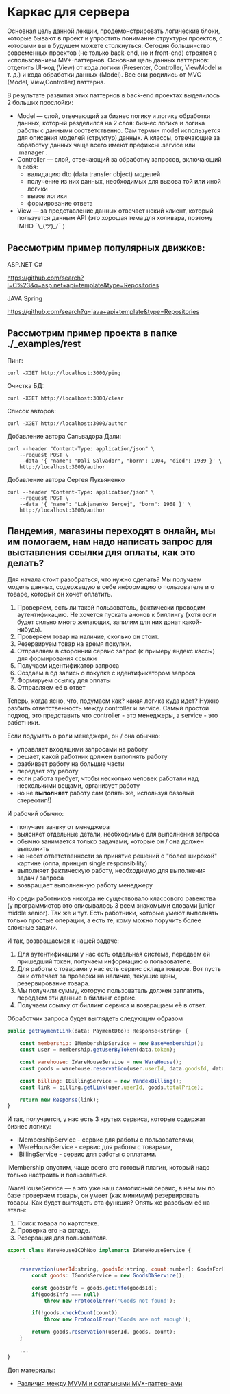 # Каркас для сервера
Основная цель данной лекции, продемонстрировать логические блоки, которые бывают в проект и упростить понимание структуры проектов, с которыми вы в будущем можете столкнуться. Сегодня большинство современных проектов (не только back-end, но и front-end) строятся с использованием MV*-паттернов. Основная цель данных паттернов: отделить UI-код (View) от кода логики (Presenter, Controller, ViewModel и т. д.) и кода обработки данных (Model). Все они родились от MVC (Model, View,Controller) паттерна.

В результате развития этих паттернов в back-end проектах выделилось 2 больших прослойки:

- Model — слой, отвечающий за бизнес логику и логику обработки данных, который разделился на 2 слоя: бизнес логика и логика работы с данными соответственно. Сам термин model используется для описания моделей (структур) данных. А классы, отвечающие за обработку данных чаще всего имеют префиксы .service или .manager .
- Controller — слой, отвечающий за обработку запросов, включающий в себя:
    - валидацию dto (data transfer object) моделей
    - получение из них данных, необходимых для вызова той или иной логики
    - вызов логики
    - формирование ответа
- View — за представление данных отвечает некий клиент, который пользуется данным API (это хорошая тема для холивара, поэтому IMHO ¯\\\_(ツ)_/¯ )


## Рассмотрим пример популярных движков:

ASP.NET C#

https://github.com/search?l=C%23&q=asp.net+api+template&type=Repositories

JAVA Spring 

https://github.com/search?q=java+api+template&type=Repositories


## Рассмотрим пример проекта в папке  ./_examples/rest

Пинг:

```
curl -XGET http://localhost:3000/ping
```

Очистка БД:

```
curl -XGET http://localhost:3000/clear
```

Список авторов:

```
curl -XGET http://localhost:3000/author
```

Добавление автора Сальвадора Дали:

```
curl --header "Content-Type: application/json" \
    --request POST \
    --data '{ "name": "Dali Salvador", "born": 1904, "died": 1989 }' \
    http://localhost:3000/author
```

Добавление автора Сергея Лукьяненко

```
curl --header "Content-Type: application/json" \
    --request POST \
    --data '{ "name": "Lukjanenko Sergej", "born": 1968 }' \
    http://localhost:3000/author
```


## Пандемия, магазины переходят в онлайн, мы им помогаем, нам надо написать запрос для выставления ссылки для оплаты, как это делать?

Для начала стоит разобраться, что нужно сделать?
Мы получаем модель данных, содержащую в себе информацию о пользователе и о товаре, который он хочет оплатить.

1. Проверяем, есть ли такой пользователь, фактически проводим аутентификацию. Не хочется пускать анонов к биллингу (хотя если будет сильно много желающих, запилим для них донат какой-нибудь).
2. Проверяем товар на наличие, сколько он стоит.
3. Резервируем товар на время покупки.
4. Отправляем в сторонний сервис запрос (к примеру яндекс кассы) для формирования ссылки
5. Получаем идентификатор запроса
6. Создаем в бд запись о покупке с идентификатором запроса
7. Формируем ссылку для оплаты
8. Отправляем её в ответ

Теперь, когда ясно, что, подумаем как? какая логика куда идет? Нужно разбить ответственность между controller и service. Самый простой подход, это представить что controller - это менеджеры, а service - это работники.

Если подумать о роли менеджера, он / она обычно:

- управляет входящими запросами на работу
- решает, какой работник должен выполнять работу
- разбивает работу на большие части
- передает эту работу
- если работа требует, чтобы несколько человек работали над несколькими вещами, организует работу
- но не **выполняет** работу сам (опять же, используя базовый стереотип!)

И рабочий обычно:

- получает заявку от менеджера
- выясняет отдельные детали, необходимые для выполнения запроса
- обычно занимается только задачами, которые он / она должен выполнить
- не несет ответственности за принятие решений о "более широкой" картине (оппа, принцип single responsibility)
- выполняет фактическую работу, необходимую для выполнения задач / запроса
- возвращает выполненную работу менеджеру

Но среди работников никогда не существовало классового равенства (у программистов это описывалось 3 всем знакомыми словами junior middle senior). Так же  и тут. Есть работники, которые умеют выполнять только простые операции, а есть те, кому можно поручить более сложные задачи.

И так, возвращаемся к нашей задаче:

1. Для аутентификации у нас есть отдельная система, передаем ей пришедший токен, получаем информацию о пользователе.
2. Для работы с товарами у нас есть сервис склада товаров. Вот пусть он и отвечает за проверки на наличие, текущие цены, резервирование товара.
3. Мы получили сумму, которую пользователь должен заплатить, передаем эти данные в биллинг сервис.
4. Получаем ссылку от биллинг сервиса и возвращаем её в ответ.

Обработчик запроса будет выглядеть следующим образом


```js
public getPaymentLink(data: PaymentDto): Response<string> {

    const membership: IMembershipService = new BaseMembership();
    const user = membership.getUserByToken(data.token);

    const warehouse: IWareHouseService = new WareHouse();
    const goods = warehouse.reservation(user.userId, data.goodsId, data.goodsCount);

    const billing: IBillingService = new YandexBilling();
    const link = billing.getLink(user.userId, goods.totalPrice);

    return new Response(link);
}
```

И так, получается, у нас есть 3 крутых сервиса, которые содержат бизнес логику:

- IMembershipService - сервис для работы с пользователями,
- IWareHouseService - сервис для работы с товарами,
- IBillingService - сервис для работы с оплатами.

IMembership опустим, чаще всего это готовый плагин, который надо только настроить и пользоваться.

IWareHouseService — а это уже наш самописный сервис, в нем мы по базе проверяем товары, он умеет (как минимум) резервировать товары. Как будет выглядеть эта функция? Опять же разобьем её на этапы:

1. Поиск товара по картотеке.
2. Проверка его на складе.
3. Резервация для пользователя.

```js
export class WareHouse1COhNoo implements IWareHouseService {
    ...

    reservation(userId:string, goodsId:string, count:number): GoodsForPurchase {
        const goods: IGoodsService = new GoodsDbService();

        const goodsInfo = goods.getInfo(goodsId);
        if(goodsInfo === null)
            throw new ProtocolError('Goods not found');

        if(!goods.checkCount(count))
            throw new ProtocolError('Goods are not enough');

        return goods.reservation(userId, goods, count);
    }

    ...
}
```

Доп материалы:

- [Различия между MVVM и остальными MV*-паттернами](https://habr.com/ru/company/mobileup/blog/313538/)

